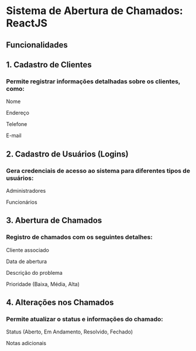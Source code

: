 # Sistema de Abertura de Chamados: ReactJS

## Funcionalidades

## 1. Cadastro de Clientes

### Permite registrar informações detalhadas sobre os clientes, como:

Nome

Endereço

Telefone

E-mail

## 2. Cadastro de Usuários (Logins)

### Gera credenciais de acesso ao sistema para diferentes tipos de usuários:

Administradores

Funcionários

## 3. Abertura de Chamados

### Registro de chamados com os seguintes detalhes:

Cliente associado

Data de abertura

Descrição do problema

Prioridade (Baixa, Média, Alta)

## 4. Alterações nos Chamados

### Permite atualizar o status e informações do chamado:

Status (Aberto, Em Andamento, Resolvido, Fechado)

Notas adicionais
